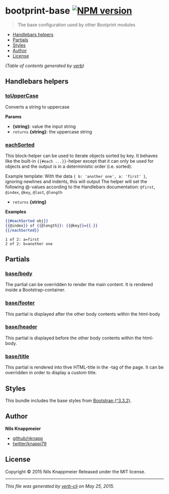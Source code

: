 # bootprint-base [![NPM version](https://badge.fury.io/js/bootprint-base.svg)](http://badge.fury.io/js/bootprint-base)

> The base configuration used by other Bootprint modules

<!-- toc -->

- [Handlebars helpers](#handlebars-helpers)
- [Partials](#partials)
- [Styles](#styles)
- [Author](#author)
- [License](#license)

_(Table of contents generated by [verb])_

<!-- tocstop -->

## Handlebars helpers

### [toUpperCase](handlebars/helpers.js#L33)

Converts a string to uppercase

**Params**

* **{string}**: value the input string    
* `returns` **{string}**: the uppercase string  

### [eachSorted](handlebars/helpers.js#L62)

This block-helper can be used to iterate objects sorted by key. It behaves like the built-in `{{#each ...}}`-helper except that it can only be used for objects and the output is in a deterministic order (i.e. sorted).

Example template:
With the data `{ b: 'another one', a: 'first' }`, ignoring newlines and indents, this will output
The helper will set the following @-values according to the Handlebars documentation:
`@first`, `@index`, `@key`, `@last`, `@length`

* `returns` **{string}**  

**Examples**

```handlebars
{{#eachSorted obj}}
{{@index}} of {{@length}}: {{@key}}={{.}}
{{/eachSorted}}
```

```text
1 of 2: a=first
2 of 2: b=another one
```

## Partials

### [base/body](handlebars/partials/base/body.hbs#L13)

The partial can be overridden to render the main content. It is rendered inside a
Bootstrap-container.

### [base/footer](handlebars/partials/base/footer.hbs#L12)

This partial is displayed after the other body contents within the html-body

### [base/header](handlebars/partials/base/header.hbs#L12)

This partial is displayed before the other body contents within the html-body.

### [base/title](handlebars/partials/base/title.hbs#L13)

This partial is rendered into thve HTML-title in the <head>-tag of the page.
It can be overridden in order to display a custom title.

## Styles

This bundle includes the base styles from [Bootstrap (^3.3.2)](http://getbootstrap.com).

## Author

**Nils Knappmeier**

+ [github/nknapp](https://github.com/nknapp)
+ [twitter/knappi79](http://twitter.com/knappi79)

## License

Copyright © 2015 Nils Knappmeier
Released under the MIT license.

***
                         
_This file was generated by [verb-cli](https://github.com/assemble/verb-cli) on May 25, 2015._

<!-- reflinks generated by verb-reflinks plugin -->

[assemble]: http://assemble.io
[template]: https://github.com/jonschlinkert/template
[verb]: https://github.com/assemble/verb